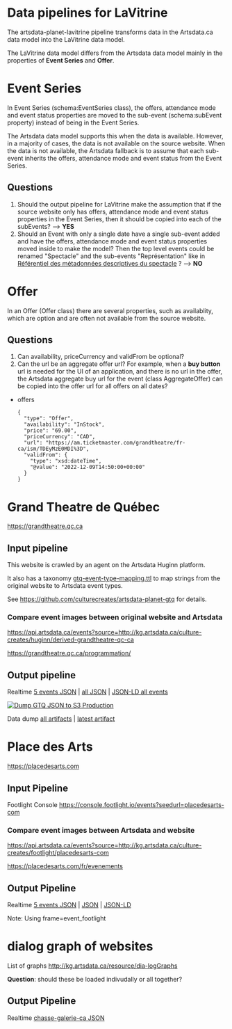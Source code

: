 # Data pipelines for LaVitrine

The artsdata-planet-lavitrine pipeline transforms data in the Artsdata.ca data model into the LaVitrine data model.

The LaVitrine data model differs from the Artsdata data model mainly in the properties of **Event Series** and **Offer**. 

Event Series
===============
In Event Series (schema:EventSeries class), the offers, attendance mode and event status properties are moved to the sub-event (schema:subEvent property) instead of being in the Event Series.

The Artsdata data model supports this when the data is available.  However, in a majority of cases, the data is not available on the source website. When the data is not available, the Artsdata fallback is to assume that each sub-event inherits the offers, attendance mode and event status from the Event Series. 


Questions
------------

1. Should the output pipeline for LaVitrine make the assumption that if the source website only has  offers, attendance mode and event status properties in the Event Series, then it should be copied into each of the subEvents? --> **YES**
2. Should an Event with only a single date have a single sub-event added and have the offers, attendance mode and event status properties moved inside to make the model? Then the top level events could be renamed "Spectacle" and the sub-events "Représentation" like in [Référentiel des métadonnées descriptives du spectacle](https://docs.google.com/document/d/1o1wtOwpQEMOoELC2TiI3eacNYwgbJeL1yAADix4a--0/edit) ? --> **NO**

Offer
=======
In an Offer (Offer class) there are several properties, such as availablity, which are option and are often not available from the source website.

Questions
------------
1. Can availability, priceCurrency and validFrom be optional?
2. Can the url be an aggregate offer url? For example, when a **buy button** url is needed for the UI of an application, and there is no url in the offer, the Artsdata aggregate buy url for the event (class AggregateOffer) can be copied into the offer url for all offers on all dates? 

- offers
  ```
  {
    "type": "Offer",
    "availability": "InStock",
    "price": "69.00",
    "priceCurrency": "CAD",
    "url": "https://am.ticketmaster.com/grandtheatre/fr-ca/ism/TDEyMzE0MDI%3D",
    "validFrom": {
      "type": "xsd:dateTime",
      "@value": "2022-12-09T14:50:00+00:00"
    }
  }
  ```


# Grand Theatre de Québec
https://grandtheatre.qc.ca

## Input pipeline

This website is crawled by an agent on the Artsdata Huginn platform.

It also has a taxonomy [gtq-event-type-mapping.ttl](https://github.com/culturecreates/artsdata-lavitrine/blob/main/gtq-event-type-mapping.ttl) to map strings from the original website to Artsdata event types.

See https://github.com/culturecreates/artsdata-planet-gtq for details.

### Compare event images between original website and Artsdata
https://api.artsdata.ca/events?source=http://kg.artsdata.ca/culture-creates/huginn/derived-grandtheatre-qc-ca

https://grandtheatre.qc.ca/programmation/


## Output pipeline

Realtime [5 events JSON](http://api.artsdata.ca/query.json?limit=5&frame=lavitrine/events3&sparql=lavitrine/events3&graph=http://kg.artsdata.ca/culture-creates/huginn/derived-grandtheatre-qc-ca) | [all JSON](http://api.artsdata.ca/query.json?limit=300&frame=lavitrine/events3&sparql=lavitrine/events3&graph=http://kg.artsdata.ca/culture-creates/huginn/derived-grandtheatre-qc-ca) | [JSON-LD all events](http://api.artsdata.ca/query.jsonld?limit=300&frame=lavitrine/events3&sparql=lavitrine/events3&graph=http://kg.artsdata.ca/culture-creates/huginn/derived-grandtheatre-qc-ca) 

[![Dump GTQ JSON to S3 Production](https://github.com/culturecreates/artsdata-lavitrine-planet/actions/workflows/dump-gtq.yml/badge.svg?event=workflow_dispatch)](https://github.com/culturecreates/artsdata-lavitrine-planet/actions/workflows/dump-gtq.yml)

Data dump [all artifacts](https://api.artsdata.ca/databus/artifact?artifact=http%3A%2F%2Fkg.artsdata.ca%2Fdatabus%2Fculture-creates%2Fhuginn%2Fgrandtheatre-qc-ca-dump) | [latest artifact](https://api.artsdata.ca/databus/artifact/latest?artifact=http%3A%2F%2Fkg.artsdata.ca%2Fdatabus%2Fculture-creates%2Fhuginn%2Fgrandtheatre-qc-ca-dump) 


# Place des Arts
https://placedesarts.com

## Input Pipeline

Footlight Console
https://console.footlight.io/events?seedurl=placedesarts-com



### Compare event images between Artsdata and website
https://api.artsdata.ca/events?source=http://kg.artsdata.ca/culture-creates/footlight/placedesarts-com

https://placedesarts.com/fr/evenements

## Output Pipeline

Realtime [5 events JSON](http://api.artsdata.ca/query.json?limit=5&frame=event_footlight&sparql=lavitrine/events3&graph=http://kg.artsdata.ca/culture-creates/footlight/placedesarts-com) | [JSON](http://api.artsdata.ca/query.json?limit=300&frame=event_footlight&sparql=lavitrine/events3&graph=http://kg.artsdata.ca/culture-creates/footlight/placedesarts-com) | [JSON-LD](http://api.artsdata.ca/query.jsonld?limit=300&frame=event_footlight&sparql=lavitrine/events3&graph=http://kg.artsdata.ca/culture-creates/footlight/placedesarts-com) 

Note: Using frame=event_footlight


# dialog graph of websites

List of graphs http://kg.artsdata.ca/resource/dia-logGraphs

**Question**: should these be loaded indivudally or all together?

## Output Pipeline

Realtime [chasse-galerie-ca JSON](http://api.artsdata.ca/query.json?limit=5&frame=event_footlight&sparql=lavitrine/events3&graph=http://kg.artsdata.ca/culture-creates/footlight/chasse-galerie-ca) 


